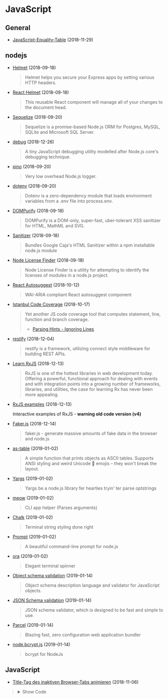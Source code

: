 # JavaScript


## General

- [JavaScript-Equality-Table](https://dorey.github.io/JavaScript-Equality-Table/) (2018-11-29)

## nodejs

- [Helmet](https://github.com/helmetjs/helmet) (2018-09-18)

  > Helmet helps you secure your Express apps by setting various HTTP headers.
  
- [React Helmet](https://github.com/nfl/react-helmet) (2018-09-18)

  > This reusable React component will manage all of your changes to the document head.

- [Sequelize](https://github.com/sequelize/sequelize) (2018-09-20)

  > Sequelize is a promise-based Node.js ORM for Postgres, MySQL, SQLite and Microsoft SQL Server.
  
- [debug](https://github.com/visionmedia/debug) (2018-12-26)

  > A tiny JavaScript debugging utility modelled after Node.js core's debugging technique.
  
- [pino](https://github.com/pinojs/pino) (2018-09-20)

  > Very low overhead Node.js logger.
  
- [dotenv](https://github.com/motdotla/dotenv) (2018-09-20)

  > Dotenv is a zero-dependency module that loads environment variables from a .env file into process.env.

- [DOMPurify](https://github.com/cure53/DOMPurify) (2018-09-18)

  > DOMPurify is a DOM-only, super-fast, uber-tolerant XSS sanitizer for HTML, MathML and SVG.

- [Sanitizer](https://github.com/theSmaw/Caja-HTML-Sanitizer) (2018-09-18)

  > Bundles Google Caja's HTML Sanitizer within a npm installable node.js module

- [Node License Finder](https://github.com/iandotkelly/nlf) (2018-09-18)

  > Node License Finder is a utility for attempting to identify the licenses of modules in a node.js project. 
  
- [React Autosuggest](https://github.com/moroshko/react-autosuggest) (2018-10-12)

  > WAI-ARIA compliant React autosuggest component
  
- [Istanbul Code Coverage](https://github.com/istanbuljs) (2018-10-17)

  > Yet another JS code coverage tool that computes statement, line, function and branch coverage.
  > - [Parsing Hints - Ignoring Lines](https://github.com/istanbuljs/nyc#parsing-hints-ignoring-lines)

- [restify](http://restify.com) (2018-12-04)

  > restify is a framework, utilizing connect style middleware for building REST APIs.
  
- [Learn RxJS](https://www.learnrxjs.io) (2018-12-13)

  > RxJS is one of the hottest libraries in web development today. Offering a powerful, functional approach for dealing with events and with integration points into a growing number of frameworks, libraries, and utilities, the case for learning Rx has never been more appealing.
  
- [RxJS examples](https://xgrommx.github.io/rx-book/content/observable/observable_instance_methods/index.html) (2018-12-13)

  Interactive examples of RxJS - **warning old code version (v4)**
  
- [Faker.js](https://github.com/Marak/Faker.js) (2018-12-14)

  > faker.js - generate massive amounts of fake data in the browser and node.js
  
- [as-table](https://github.com/xpl/as-table) (2019-01-02) 

  > A simple function that prints objects as ASCII tables. 
  > Supports ANSI styling and weird Unicode 💩 emojis – they won't break the layout.
  
- [Yargs](https://github.com/yargs/yargs) (2019-01-02)

  > Yargs be a node.js library fer hearties tryin' ter parse optstrings
  
- [meow](https://github.com/sindresorhus/meow) (2019-01-02)

  > CLI app helper (Parses arguments)

- [Chalk](https://github.com/chalk/chalk) (2019-01-02)  

  > Terminal string styling done right

- [Prompt](https://github.com/flatiron/prompt) (2019-01-02)

  > A beautiful command-line prompt for node.js
  
- [ora](https://github.com/sindresorhus/ora) (2019-01-02)
  
  > Elegant terminal spinner

- [Object schema validation](https://github.com/hapijs/joi) (2019-01-14)

  > Object schema description language and validator for JavaScript objects.

- [JSON Schema validation](https://github.com/tdegrunt/jsonschema) (2019-01-14)

  > JSON schema validator, which is designed to be fast and simple to use.
  
- [Parcel](https://github.com/parcel-bundler/parcel) (2019-01-14)

  > Blazing fast, zero configuration web application bundler
  
- [node.bcrypt.js](https://github.com/kelektiv/node.bcrypt.js) (2019-01-14)

  > bcrypt for NodeJs

## JavaScript

- [Title-Tag des inaktiven Browser-Tabs animieren](https://blog.kulturbanause.de/2018/01/title-tag-des-inaktiven-browser-tabs-animieren/) (2018-11-06)

> <details><summary>Show Code</summary><p>
>   
> ```javascript
> focusTitle = $('head title').text(); // Originalen Title speichern
> $(window).on('blur focus', function(e) {
>  var prevType = $(this).data('prevType'); 
>  if (prevType != e.type) {
>    switch (e.type) {
>      case 'blur':
>      var i=0;
>      tab = setInterval(function() {
>        switch(i++%2) {
>          case 0: document.title = 'Wir sind'; // Erste Anzeige im Tab
>          break;
>          case 1: document.title = 'kulturbanause'; // Zweite Anzeige im Tab
>        }
>      }, 1000); // Zeit zwischen dem Wechsel der Anzeigen
>      break;
>      case 'focus': 
>        clearInterval(tab);
>        document.title = focusTitle; // Originalen Title einsetzen
>      break;
>    }
>  }
>  $(this).data('prevType', e.type);
> });
> ```
> 
> </p></details>
